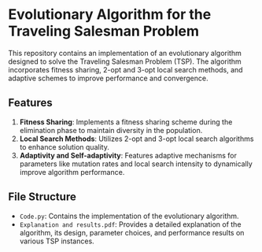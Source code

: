 # Evolutionary Algorithm for the Traveling Salesman Problem

This repository contains an implementation of an evolutionary algorithm designed to solve the Traveling Salesman Problem (TSP). The algorithm incorporates fitness sharing, 2-opt and 3-opt local search methods, and adaptive schemes to improve performance and convergence.

## Features

1. **Fitness Sharing**: Implements a fitness sharing scheme during the elimination phase to maintain diversity in the population.
2. **Local Search Methods**: Utilizes 2-opt and 3-opt local search algorithms to enhance solution quality.
3. **Adaptivity and Self-adaptivity**: Features adaptive mechanisms for parameters like mutation rates and local search intensity to dynamically improve algorithm performance.

## File Structure

- `Code.py`: Contains the implementation of the evolutionary algorithm.
- `Explanation and results.pdf`: Provides a detailed explanation of the algorithm, its design, parameter choices, and performance results on various TSP instances.
